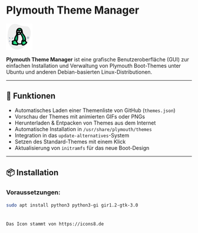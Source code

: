 # Plymouth Theme Manager

![Screenshot](assets/icon.png)

**Plymouth Theme Manager** ist eine grafische Benutzeroberfläche (GUI) zur einfachen Installation und Verwaltung von Plymouth Boot-Themes unter Ubuntu und anderen Debian-basierten Linux-Distributionen.

---

## 🚀 Funktionen

- Automatisches Laden einer Themenliste von GitHub (`themes.json`)
- Vorschau der Themes mit animierten GIFs oder PNGs
- Herunterladen & Entpacken von Themes aus dem Internet
- Automatische Installation in `/usr/share/plymouth/themes`
- Integration in das `update-alternatives`-System
- Setzen des Standard-Themes mit einem Klick
- Aktualisierung von `initramfs` für das neue Boot-Design

---

## 📦 Installation

### Voraussetzungen:

```bash
sudo apt install python3 python3-gi gir1.2-gtk-3.0


Das Icon stammt von https://icons8.de
